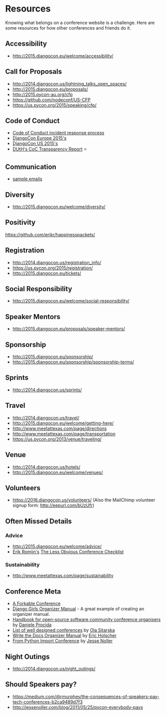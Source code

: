 # Resources

Knowing what belongs on a conference website is a challenge. Here are some resources for how other conferences and friends do it.

## Accessibility

- http://2015.djangocon.eu/welcome/accessibility/

## Call for Proposals

- http://2014.djangocon.us/lightning_talks_open_spaces/
- http://2015.djangocon.eu/proposals/
- http://2015.pycon-au.org/cfp
- https://github.com/nodeconf/US-CFP
- https://us.pycon.org/2015/speaking/cfp/

## Code of Conduct

- [Code of Conduct incident response process](https://github.com/olasitarska/coc-incident-process)
- [DjangoCon Europe 2015's](http://2015.djangocon.eu/code-conduct/)
- [DjangoCon US 2015's](https://2015.djangocon.us/code_of_conduct/)
- [DUtH's CoC Transparency Report](http://blog.djangounderthehood.com/post/132867126995/coc-transparency-report) :star:

## Communication 

- [sample emails](../communication/README.md)

## Diversity

- http://2015.djangocon.eu/welcome/diversity/

## Positivity

https://github.com/erikr/happinesspackets/

## Registration

- http://2014.djangocon.us/registration_info/
- https://us.pycon.org/2015/registration/
- http://2015.djangocon.eu/tickets/

## Social Responsibility

- http://2015.djangocon.eu/welcome/social-responsibility/

## Speaker Mentors

- http://2015.djangocon.eu/proposals/speaker-mentors/

## Sponsorship

- http://2015.djangocon.eu/sponsorship/
- http://2015.djangocon.eu/sponsorship/sponsorship-terms/

## Sprints

- http://2014.djangocon.us/sprints/

## Travel

- http://2014.djangocon.us/travel/
- http://2015.djangocon.eu/welcome/getting-here/
- http://www.meetattexas.com/page/directions
- http://www.meetattexas.com/page/transportation
- https://us.pycon.org/2013/venue/traveling/

## Venue

- http://2014.djangocon.us/hotels/
- http://2015.djangocon.eu/welcome/venues/

## Volunteers 

- https://2016.djangocon.us/volunteers/ (Also the MailChimp volunteer signup form: http://eepurl.com/bUzUfr) 

## Often Missed Details

### Advice

- http://2015.djangocon.eu/welcome/advice/
- [Erik Romijn's](https://github.com/erikr) [The Less Obvious Conference Checklist](https://github.com/erikr/lessobviouschecklist)

### Sustainability

- http://www.meetattexas.com/page/sustainability

## Conference Meta

- [A Forkable Conference](https://medium.com/node-js-javascript/a-forkable-conference-73cbac4842dd)
- [Django Girls Organizer Manual](https://github.com/DjangoGirls/organizer-manual) - A great example of creating an organizer manual.
- [Handbook for open-source software community conference organisers](https://github.com/evildmp/conference-handbook) by [Daniele Procida](https://github.com/evildmp) 
- [List of well designed conferences](https://github.com/olasitarska/pretty-conferences) by [Ola Sitarska](https://github.com/olasitarska/pretty-conferences)
- [Write the Docs Organizer Manual](https://github.com/writethedocs/organizer-manual) by [Eric Holscher](https://github.com/ericholscher)
- [From Python Import Conference](https://github.com/jnoller/conference) by [Jesse Noller](https://github.com/jnoller)
## Night Outings

- http://2014.djangocon.us/night_outings/

## Should Speakers pay?

- https://medium.com/@rmurphey/the-consequences-of-speakers-pay-tech-conferences-b2ca9489d7f3
- http://jessenoller.com/blog/2011/05/25/pycon-everybody-pays
